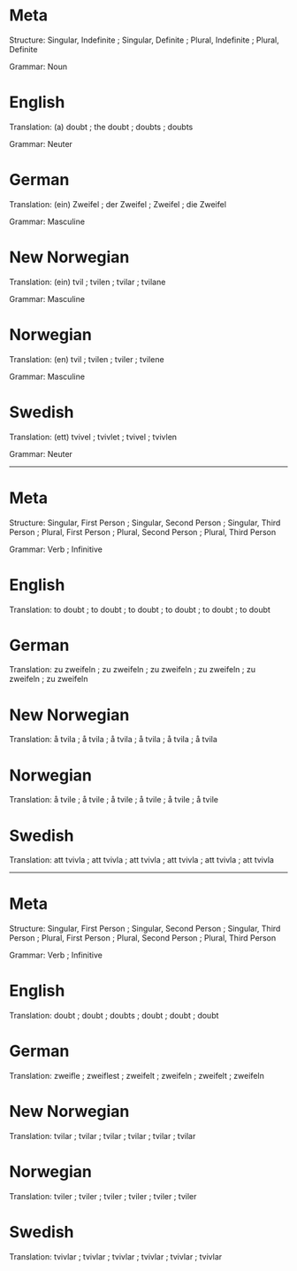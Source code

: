 Meta
====

Structure: Singular, Indefinite ; Singular, Definite ; Plural, Indefinite ; Plural, Definite

Grammar:   Noun



English
=======

Translation: (a) doubt ; the doubt ; doubts ; doubts

Grammar:     Neuter



German
======

Translation: (ein) Zweifel ; der Zweifel ; Zweifel ; die Zweifel

Grammar:     Masculine



New Norwegian
=============

Translation: (ein) tvil ; tvilen ; tvilar ; tvilane

Grammar:     Masculine



Norwegian
=========

Translation: (en) tvil ; tvilen ; tviler ; tvilene

Grammar:     Masculine



Swedish
=======

Translation: (ett) tvivel ; tvivlet ; tvivel ; tvivlen

Grammar:     Neuter



--------------------------------------------------------------------------------


Meta
====

Structure: Singular, First Person ; Singular, Second Person ; Singular, Third Person ;
           Plural, First Person   ; Plural, Second Person   ; Plural, Third Person

Grammar:   Verb ; Infinitive



English
=======

Translation: to doubt ; to doubt ; to doubt ;
             to doubt ; to doubt ; to doubt



German
======

Translation: zu zweifeln ; zu zweifeln ; zu zweifeln ;
             zu zweifeln ; zu zweifeln ; zu zweifeln



New Norwegian
=============

Translation: å tvila ; å tvila ; å tvila ;
             å tvila ; å tvila ; å tvila



Norwegian
=========

Translation: å tvile ; å tvile ; å tvile ;
             å tvile ; å tvile ; å tvile



Swedish
=======

Translation: att tvivla ; att tvivla ; att tvivla ;
             att tvivla ; att tvivla ; att tvivla



--------------------------------------------------------------------------------

Meta
====

Structure: Singular, First Person ; Singular, Second Person ; Singular, Third Person ;
           Plural, First Person   ; Plural, Second Person   ; Plural, Third Person

Grammar:   Verb ; Infinitive



English
=======

Translation: doubt ; doubt ; doubts ;
             doubt ; doubt ; doubt



German
======

Translation: zweifle  ; zweiflest ; zweifelt ;
             zweifeln ; zweifelt  ; zweifeln



New Norwegian
=============

Translation: tvilar ; tvilar ; tvilar ;
             tvilar ; tvilar ; tvilar



Norwegian
=========

Translation: tviler ; tviler ; tviler ;
             tviler ; tviler ; tviler



Swedish
=======

Translation: tvivlar ; tvivlar ; tvivlar ;
             tvivlar ; tvivlar ; tvivlar
